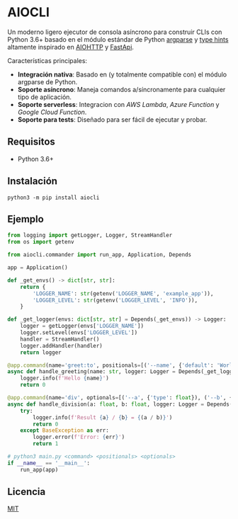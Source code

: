 # AIOCLI

Un moderno ligero ejecutor de consola asíncrono para construir CLIs con Python 3.6+ basado en el módulo estándar de Python [argparse](https://docs.python.org/3/library/argparse.html) y [type hints](https://docs.python.org/3/library/typing.html) altamente inspirado en [AIOHTTP](https://github.com/aio-libs/aiohttp) y [FastApi](https://github.com/tiangolo/fastapi).

Características principales:

* **Integración nativa**: Basado en (y totalmente compatible con) el módulo argparse de Python.
* **Soporte asíncrono**: Maneja comandos a/síncronamente para cualquier tipo de aplicación.
* **Soporte serverless**: Integracion con *AWS Lambda*, *Azure Function* y *Google Cloud Function*.
* **Soporte para tests**: Diseñado para ser fácil de ejecutar y probar.

## Requisitos

- Python 3.6+

## Instalación

```shell
python3 -m pip install aiocli
```

## Ejemplo

```python hl_lines="6 37"
from logging import getLogger, Logger, StreamHandler
from os import getenv

from aiocli.commander import run_app, Application, Depends

app = Application()

def _get_envs() -> dict[str, str]:
    return {
        'LOGGER_NAME': str(getenv('LOGGER_NAME', 'example_app')),
        'LOGGER_LEVEL': str(getenv('LOGGER_LEVEL', 'INFO')),
    }

def _get_logger(envs: dict[str, str] = Depends(_get_envs)) -> Logger:
    logger = getLogger(envs['LOGGER_NAME'])
    logger.setLevel(envs['LOGGER_LEVEL'])
    handler = StreamHandler()
    logger.addHandler(handler)
    return logger

@app.command(name='greet:to', positionals=[('--name', {'default': 'World!'})])
async def handle_greeting(name: str, logger: Logger = Depends(_get_logger)) -> int:
    logger.info(f'Hello {name}')
    return 0

@app.command(name='div', optionals=[('--a', {'type': float}), ('--b', {'type': float})])
async def handle_division(a: float, b: float, logger: Logger = Depends(_get_logger)) -> int:
    try:
        logger.info(f'Result {a} / {b} = {(a / b)}')
        return 0
    except BaseException as err:
        logger.error(f'Error: {err}')
        return 1

# python3 main.py <command> <positionals> <optionals>
if __name__ == '__main__':
    run_app(app)
```

## Licencia

[MIT](https://github.com/ticdenis/python-aiocli/blob/master/LICENSE)

